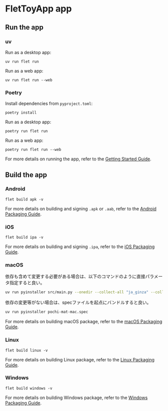 # FletToyApp app

## Run the app

### uv

Run as a desktop app:

```
uv run flet run
```

Run as a web app:

```
uv run flet run --web
```

### Poetry

Install dependencies from `pyproject.toml`:

```
poetry install
```

Run as a desktop app:

```
poetry run flet run
```

Run as a web app:

```
poetry run flet run --web
```

For more details on running the app, refer to the [Getting Started Guide](https://flet.dev/docs/getting-started/).

## Build the app

### Android

```
flet build apk -v
```

For more details on building and signing `.apk` or `.aab`, refer to the [Android Packaging Guide](https://flet.dev/docs/publish/android/).

### iOS

```
flet build ipa -v
```

For more details on building and signing `.ipa`, refer to the [iOS Packaging Guide](https://flet.dev/docs/publish/ios/).

### macOS

依存も含めて変更する必要がある場合は、以下のコマンドのように直接パラメータ指定すると良い。
```bash
uv run pyinstaller src/main.py --onedir --collect-all "ja_ginza" --collect-all "ginza" --collect-all "spacy" --collect-all "spacy_legacy" --add-data "src/assets/pochi-mat.icns:." -i=pochi-mat.icns --name=pochi-mat-mac
```

依存の変更等がない場合は、specファイルを起点にバンドルすると良い。
```bash
uv run pyinstaller pochi-mat-mac.spec
```

For more details on building macOS package, refer to the [macOS Packaging Guide](https://flet.dev/docs/publish/macos/).

### Linux

```
flet build linux -v
```

For more details on building Linux package, refer to the [Linux Packaging Guide](https://flet.dev/docs/publish/linux/).

### Windows

```
flet build windows -v
```

For more details on building Windows package, refer to the [Windows Packaging Guide](https://flet.dev/docs/publish/windows/).

